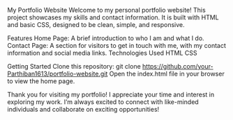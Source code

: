 My Portfolio Website
Welcome to my personal portfolio website! This project showcases my skills and contact information. It is built with HTML and basic CSS, designed to be clean, simple, and responsive.

Features
Home Page: A brief introduction to who I am and what I do.
Contact Page: A section for visitors to get in touch with me, with my contact information and social media links.
Technologies Used
HTML
CSS

Getting Started
Clone this repository:
git clone https://github.com/your-Parthiban1613/portfolio-website.git
Open the index.html file in your browser to view the home page.

Thank you for visiting my portfolio!
I appreciate your time and interest in exploring my work. I’m always excited to connect with like-minded individuals and collaborate on exciting opportunities!

